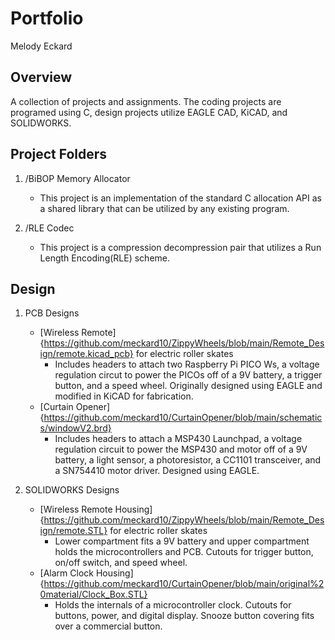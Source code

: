 # Portfolio

Melody Eckard

## Overview

A collection of projects and assignments. The coding projects are programed using C, design 
projects utilize EAGLE CAD, KiCAD, and SOLIDWORKS.

## Project Folders

1. /BiBOP Memory Allocator
	- This project is an implementation of the standard C allocation API as a shared
	  library that can be utilized by any existing program.

2. /RLE Codec
	- This project is a compression decompression pair that utilizes a Run Length 
	  Encoding(RLE) scheme.

## Design

1. PCB Designs
	- [Wireless Remote]{https://github.com/meckard10/ZippyWheels/blob/main/Remote_Design/remote.kicad_pcb} for electric roller skates
		- Includes headers to attach two Raspberry Pi PICO Ws, a voltage regulation 
		  circut to power the PICOs off of a 9V battery, a trigger button, and a 
		  speed wheel. Originally designed using EAGLE and modified in KiCAD for 
		  fabrication.
	- [Curtain Opener]{https://github.com/meckard10/CurtainOpener/blob/main/schematics/windowV2.brd}
		- Includes headers to attach a MSP430 Launchpad, a voltage regulation circuit
		  to power the MSP430 and motor off of a 9V battery, a light sensor, a 
		  photoresistor, a CC1101 transceiver, and a SN754410 motor driver. Designed 
		  using EAGLE.

2. SOLIDWORKS Designs
	- [Wireless Remote Housing]{https://github.com/meckard10/ZippyWheels/blob/main/Remote_Design/remote.STL} for electric roller skates
		- Lower compartment fits a 9V battery and upper compartment holds the 
		  microcontrollers and PCB. Cutouts for trigger button, on/off switch, 
		  and speed wheel.
	- [Alarm Clock Housing]{https://github.com/meckard10/CurtainOpener/blob/main/original%20material/Clock_Box.STL}
		- Holds the internals of a microcontroller clock. Cutouts for buttons, 
		  power, and digital display. Snooze button covering fits over a 
		  commercial button.
